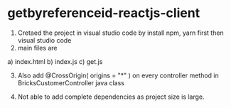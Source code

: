 # getbyreferenceid-reactjs-client


1) Cretaed the project in visual studio code by install npm, yarn first then visual studio code
2) main files are

  a) index.html
  b) index.js
  c) get.js
  
3) Also add @CrossOrigin( origins = "*" )  on every controller method in BricksCustomerController java class

4) Not able to add complete dependencies as project size is large.


